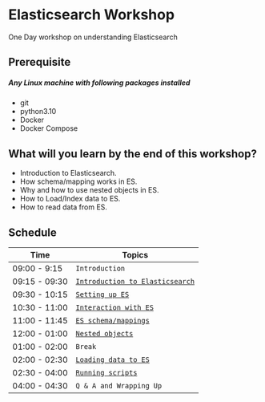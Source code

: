 # Elasticsearch Workshop

One Day workshop on understanding Elasticsearch

## Prerequisite

##### Any Linux machine with following packages installed
- git
- python3.10
- Docker
- Docker Compose

## What will you learn by the end of this workshop?
- Introduction to Elasticsearch.
- How schema/mapping works in ES.
- Why and how to use nested objects in ES.
- How to Load/Index data to ES.
- How to read data from ES.


## Schedule
| Time            | Topics
|-----------------|-------
| 09:00 - 9:15   |  `Introduction`
| 09:15 - 09:30   |  [`Introduction to Elasticsearch`](docs/elasticsearch_introduction.md)
| 09:30 - 10:15   |  [`Setting up ES`](docs/es_in_docker.md)
| 10:30 - 11:00   |  [`Interaction with ES`](docs/interaction_with_es.md)
| 11:00 - 11:45   |  [`ES schema/mappings`](docs/mapping_intro.md)
| 12:00 - 01:00    | [`Nested objects`](docs/nested_objects.md)
| 01:00 - 02:00   |  `Break`
| 02:00 - 02:30  |  [`Loading data to ES`](docs/load_cmd.md)
| 02:30 - 04:00   | [`Running scripts`](docs/script_run.md)
| 04:00 - 04:30    |  `Q & A and Wrapping Up`